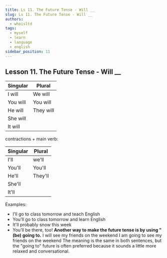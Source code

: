 ```yaml
---
title: Ls 11. The Future Tense - Will __
slug: Ls 11. The Future Tense - Will __
authors:
  - whoisltd
tags:
  - myself
  - learn
  - language
  - english
sidebar_position: 11
---
```


## Lesson 11. The Future Tense - Will \_\_

| Singular | Plural    |
| -------- | --------- |
| I will   | We will   |
| You will | You will  |
| He will  | They will |
| She will |           |
| It will  |           |

contractions + main verb:

| Singular | Plural  |
| -------- | ------- |
| I'll     | we'll   |
| You'll   | You'll  |
| He'll    | They'll |
| She'll   |         |
| It'll    |         |

Examples:

- I'll go to class tomorrow and teach English
- You'll go to class tomorrow and learn English
- It'll probably snow this week
- You'll be there, too!
  **Another way to make the future tense is by using "(be) going to.**
  I will see my friends on the weekend
  I am going to see my friends on the weekend
  The meaning is the same in both sentences, but the "going to" future is often preferred because it sounds a little more relaxed and conversational.

